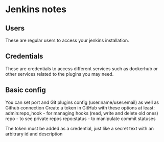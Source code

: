 # Jenkins notes

## Users
These are regular users to access your jenkins installation.

## Credentials
These are credentials to access different services such as dockerhub or other services related to the plugins you may need.

## Basic config
You can set port and Git plugins config (user.name/user.email)
as well as Github connection
Create a token in GitHub with these options at least:
admin:repo_hook - for managing hooks (read, write and delete old ones)
repo - to see private repos
repo:status - to manipulate commit statuses

The token must be added as a credential, just like a secret text with an arbitrary id and description
